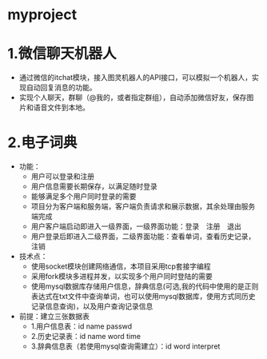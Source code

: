 # myproject
1.微信聊天机器人
=====================
  * 通过微信的itchat模块，接入图灵机器人的API接口，可以模拟一个机器人，实现自动回复消息的功能。
  * 实现个人聊天，群聊（@我的，或者指定群组），自动添加微信好友，保存图片和语音文件到本地。


2.电子词典
=====================
* 功能：
  * 用户可以登录和注册
  * 用户信息需要长期保存，以满足随时登录
  * 能够满足多个用户同时登录的需要
  * 项目分为客户端和服务端，客户端负责请求和展示数据，其余处理由服务端完成
  * 用户客户端启动即进入一级界面，一级界面功能：登录　注册　退出
  * 用户登录后即进入二级界面，二级界面功能：查看单词，查看历史记录，注销
* 技术点：
  * 使用socket模块创建网络通信，本项目采用tcp套接字编程
  * 采用fork模块多进程并发，以实现多个用户同时登陆的需要
  * 使用mysql数据库存储用户信息，辞典信息(可选,我的代码中使用的是正则表达式在txt文件中查询单词，也可以使用mysql数据库，使用方式同历史记录信息查询)，以及用户查询记录信息
* 前提：建立三张数据表
  * 1.用户信息表：id  name  passwd
  * 2.历史记录表：id  name  word  time
  * 3.辞典信息表（若使用mysql查询需建立）：id  word  interpret



